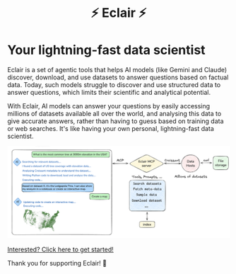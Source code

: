 
<div align="center">
<h1 style="border-bottom: none; text-decoration: none;">⚡️ Eclair ⚡️</h1>
</div>

# Your lightning-fast data scientist

Eclair is a set of agentic tools that helps AI models (like Gemini and Claude) discover, download, and use datasets to answer questions based on factual data. Today, such models struggle to discover and use structured data to answer questions, which limits their scientific and analytical potential.

With Eclair, AI models can answer your questions by easily accessing millions of datasets available all over the world, and analysing this data to give accurate answers, rather than having to guess based on training data or web searches. It's like having your own personal, lightning-fast data scientist.

<img src="docs/images/eclair-diagram.png" alt="Eclair Diagram"/>

[Interested? Click here to get started!](https://openml.github.io/eclair/) 

Thank you for supporting Eclair! 🙂
